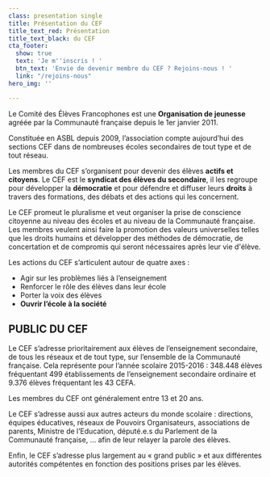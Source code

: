 ```yaml
---
class: presentation single
title: Présentation du CEF
title_text_red: Présentation
title_text_black: du CEF
cta_footer:
  show: true
  text: 'Je m''inscris ! '
  btn_text: 'Envie de devenir membre du CEF ? Rejoins-nous ! '
  link: "/rejoins-nous"
hero_img: ''

---
```

Le Comité des Élèves Francophones est une **Organisation de jeunesse** agréée par la Communauté française depuis le 1er janvier 2011.

Constituée en ASBL depuis 2009, l’association compte aujourd’hui des sections CEF dans de nombreuses écoles secondaires de tout type et de tout réseau.

Les membres du CEF s’organisent pour devenir des élèves **actifs et citoyens**. Le CEF est le **syndicat des élèves du secondaire**, il les regroupe pour développer la **démocratie** et pour défendre et diffuser leurs **droits** à travers des formations, des débats et des actions qui les concernent.

Le CEF promeut le pluralisme et veut organiser la prise de conscience citoyenne au niveau des écoles et au niveau de la Communauté française. Les membres veulent ainsi faire la promotion des valeurs universelles telles que les droits humains et développer des méthodes de démocratie, de concertation et de compromis qui seront nécessaires après leur vie d'élève.

Les actions du CEF s’articulent autour de quatre axes :

* Agir sur les problèmes liés à l’enseignement
* Renforcer le rôle des élèves dans leur école
* Porter la voix des élèves
* **Ouvrir l’école à la société**

## PUBLIC DU CEF

Le CEF s’adresse prioritairement aux élèves de l’enseignement secondaire, de tous les réseaux et de tout type, sur l’ensemble de la Communauté française. Cela représente pour l’année scolaire 2015-2016 : 348.448 élèves fréquentant 499 établissements de l’enseignement secondaire ordinaire et 9.376 élèves fréquentant les 43 CEFA.

Les membres du CEF ont généralement entre 13 et 20 ans.

Le CEF s’adresse aussi aux autres acteurs du monde scolaire : directions, équipes éducatives, réseaux de Pouvoirs Organisateurs, associations de parents, Ministre de l’Education, député.e.s du Parlement de la Communauté française, ... afin de leur relayer la parole des élèves.

Enfin, le CEF s’adresse plus largement au « grand public » et aux différentes autorités compétentes en fonction des positions prises par les élèves.